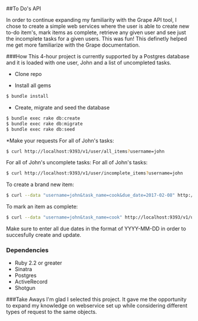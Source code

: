 ##To Do's API

In order to continue expanding my familiarity with the Grape API tool, I chose to create a simple  web services where the user is able to create new to-do item's, mark items as complete, retrieve any given user and see just the incomplete tasks for a given users. This was fun! This definetly helped me get more familiarize with the Grape documentation. 


###How
This 4-hour project is currently supported by a Postgres database and it is loaded with one user, John and a list of uncompleted tasks.

* Clone repo

* Install all gems
``` bash
$ bundle install
```
* Create, migrate and seed the database
```bash
$ bundle exec rake db:create
$ bundle exec rake db:migrate
$ bundle exec rake db:seed
```

*Make your requests
For all of John's tasks:
```bash
$ curl http://localhost:9393/v1/user/all_items?username=john
```
For all of John's uncomplete tasks:
For all of John's tasks:
```bash
$ curl http://localhost:9393/v1/user/incomplete_items?username=john
```
To create a brand new item:
```bash
$ curl --data "username=john&task_name=cook&due_date=2017-02-08" http://localhost:9393/v1/create_task
```
To mark an item as complete:
```bash
$ curl --data "username=john&task_name=cook" http://localhost:9393/v1/update_task
```
Make sure to enter all due dates in the format of YYYY-MM-DD in order to succesfully create and update.


### Dependencies
* Ruby 2.2 or greater
* Sinatra
* Postgres
* ActiveRecord
* Shotgun

###Take Aways
I'm glad I selected this project. It gave me the opportunity to expand my knowledge on webservice set up while considering different types of request to the same objects. 



